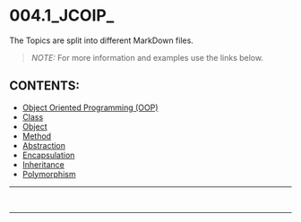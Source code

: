 # 004.1_JCOIP_

The Topics are split into different MarkDown files.<br/>

> *NOTE:* For more information and examples use the links below.

## CONTENTS:
* [Object Oriented Programming (OOP)][1]
* [Class][2]
* [Object][3] 
* [Method][4]
* [Abstraction][5]
* [Encapsulation][6]
* [Inheritance][7]
* [Polymorphism][8]
---

[1]: res/read/Class.md
[2]: res/read/Class.md
[3]: res/read/Object.md
[4]: res/read/Method.md
[5]: res/read/Abstraction.md
[6]: res/read/Encapsulation.md
[7]: res/read/Inheritance.md
[8]: res/read/Polymorphism.md
<br/>



<!--
#### Syntax:
```java

```

#### Example:
```java

```

* [templates in C++][1]
-->



---
<br/>